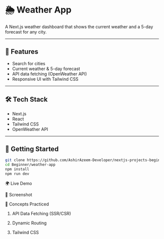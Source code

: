 # 🌦 Weather App

A Next.js weather dashboard that shows the current weather and a 5-day forecast for any city.

---

## 📖 Features

- Search for cities
- Current weather & 5-day forecast
- API data fetching (OpenWeather API)
- Responsive UI with Tailwind CSS

---

## 🛠️ Tech Stack

- Next.js
- React
- Tailwind CSS
- OpenWeather API

---

## 🚀 Getting Started

```bash
git clone https://github.com/AshirAzeem-Developer/nextjs-projects-beginner-to-advanced
cd Beginner/weather-app
npm install
npm run dev
```

🌍 Live Demo

📸 Screenshot

🎯 Concepts Practiced

1. API Data Fetching (SSR/CSR)

2. Dynamic Routing

3. Tailwind CSS
